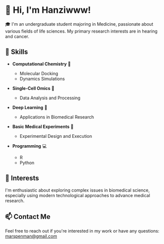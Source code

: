 # 👋 Hi, I'm Hanziwww!

🎓 I'm an undergraduate student majoring in Medicine, passionate about various fields of life sciences. My primary research interests are in hearing and cancer.

## 🔬 Skills

- **Computational Chemistry** 🧪
  - Molecular Docking
  - Dynamics Simulations

- **Single-Cell Omics** 🧬
  - Data Analysis and Processing

- **Deep Learning** 🤖
  - Applications in Biomedical Research

- **Basic Medical Experiments** 🥼
  - Experimental Design and Execution
- **Programming** 💻
  - R
  - Python

## 🌟 Interests

I'm enthusiastic about exploring complex issues in biomedical science, especially using modern technological approaches to advance medical research.

## 📫 Contact Me

Feel free to reach out if you're interested in my work or have any questions: marspenman@gmail.com
